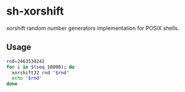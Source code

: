 # sh-xorshift

xorshift random number generators implementation for POSIX shells.

## Usage

```sh
rnd=2463534242
for i in $(seq 10000); do
  xorshift32 rnd "$rnd"
  echo "$rnd"
done
```
